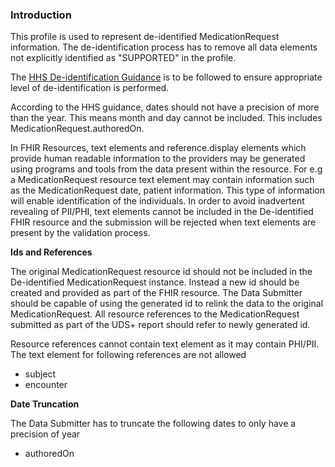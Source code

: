 

### Introduction

This profile is used to represent de-identified MedicationRequest information. The de-identification process has to remove all data elements not explicitly identified as "SUPPORTED" in the profile. 

The [HHS De-identification Guidance](https://www.hhs.gov/sites/default/files/ocr/privacy/hipaa/understanding/coveredentities/De-identification/hhs_deid_guidance.pdf) is to be followed to ensure appropriate level of de-identification is performed.

According to the HHS guidance, dates should not have a precision of more than the year. This means month and day cannot be included. This includes MedicationRequest.authoredOn.

In FHIR Resources, text elements and reference.display elements which provide human readable information to the providers may be generated using programs and tools from the data present within the resource. For e.g a MedicationRequest resource text element may contain information such as the MedicationRequest date, patient information. This type of information will enable identification of the individuals. In order to avoid inadvertent revealing of PII/PHI, text elements cannot be included in the De-identified FHIR resource and the submission will be rejected when text elements are present by the validation process.  

**Ids and References**

The original MedicationRequest resource id should not be included in the De-identified MedicationRequest instance. Instead a new id should be created and provided as part of the FHIR resource. The Data Submitter should be capable of using the generated id to relink the data to the original MedicationRequest. All resource references to the MedicationRequest submitted as part of the UDS+ report should refer to newly generated id.

Resource references cannot contain text element as it may contain PHI/PII. The text element for following references are not allowed

* subject
* encounter


**Date Truncation** 

The Data Submitter has to truncate the following dates to only have a precision of year

* authoredOn 


